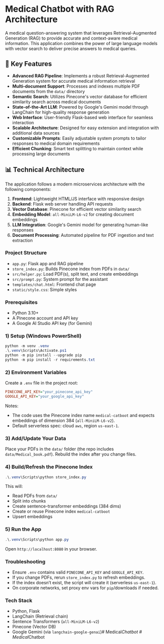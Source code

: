 # Medical Chatbot with RAG Architecture

A medical question-answering system that leverages Retrieval-Augmented Generation (RAG) to provide accurate and context-aware medical information. This application combines the power of large language models with vector search to deliver precise answers to medical queries.

## 🚀 Key Features

- **Advanced RAG Pipeline**: Implements a robust Retrieval-Augmented Generation system for accurate medical information retrieval
- **Multi-document Support**: Processes and indexes multiple PDF documents from the `data/` directory
- **Semantic Search**: Utilizes Pinecone's vector database for efficient similarity search across medical documents
- **State-of-the-Art LLM**: Powered by Google's Gemini model through LangChain for high-quality response generation
- **Web Interface**: User-friendly Flask-based web interface for seamless interaction
- **Scalable Architecture**: Designed for easy extension and integration with additional data sources
- **Customizable Prompts**: Easily adjustable system prompts to tailor responses to medical domain requirements
- **Efficient Chunking**: Smart text splitting to maintain context while processing large documents

## 📊 Technical Architecture

The application follows a modern microservices architecture with the following components:

1. **Frontend**: Lightweight HTML/JS interface with responsive design
2. **Backend**: Flask web server handling API requests
3. **Vector Database**: Pinecone for efficient vector similarity search
4. **Embedding Model**: `all-MiniLM-L6-v2` for creating document embeddings
5. **LLM Integration**: Google's Gemini model for generating human-like responses
6. **Document Processing**: Automated pipeline for PDF ingestion and text extraction

### Project Structure

- `app.py`: Flask app and RAG pipeline
- `store_index.py`: Builds Pinecone index from PDFs in `data/`
- `src/helper.py`: Load PDF(s), split text, and create embeddings
- `src/prompt.py`: System prompt for the assistant
- `templates/chat.html`: Frontend chat page
- `static/style.css`: Simple styles

### Prerequisites

- Python 3.10+
- A Pinecone account and API key
- A Google AI Studio API key (for Gemini)

### 1) Setup (Windows PowerShell)

```powershell
python -m venv .venv
.\.venv\Scripts\Activate.ps1
python -m pip install --upgrade pip
python -m pip install -r requirements.txt
```

### 2) Environment Variables

Create a `.env` file in the project root:

```ini
PINECONE_API_KEY="your_pinecone_api_key"
GOOGLE_API_KEY="your_google_api_key"
```

Notes:
- The code uses the Pinecone index name `medical-catboot` and expects embeddings of dimension 384 (`all-MiniLM-L6-v2`).
- Default serverless spec: cloud `aws`, region `us-east-1`.

### 3) Add/Update Your Data

Place your PDFs in the `data/` folder (the repo includes `data/Medical_book.pdf`). Rebuild the index after you change files.

### 4) Build/Refresh the Pinecone Index

```powershell
.\.venv\Scripts\python store_index.py
```

This will:
- Read PDFs from `data/`
- Split into chunks
- Create sentence-transformer embeddings (384 dims)
- Create or reuse Pinecone index `medical-catboot`
- Upsert embeddings

### 5) Run the App

```powershell
.\.venv\Scripts\python app.py
```

Open `http://localhost:8080` in your browser.

### Troubleshooting

- Ensure `.env` contains valid `PINECONE_API_KEY` and `GOOGLE_API_KEY`.
- If you change PDFs, rerun `store_index.py` to refresh embeddings.
- If the index doesn’t exist, the script will create it (serverless `us-east-1`).
- On corporate networks, set proxy env vars for `pip`/downloads if needed.

### Tech Stack

- Python, Flask
- LangChain (Retrieval chain)
- Sentence Transformers (`all-MiniLM-L6-v2`)
- Pinecone (Vector DB)
- Google Gemini (via `langchain-google-genai`)#   M e d i c a l _ C h a t b o t  
 #   M e d i c a l _ C h a t b o t  
 